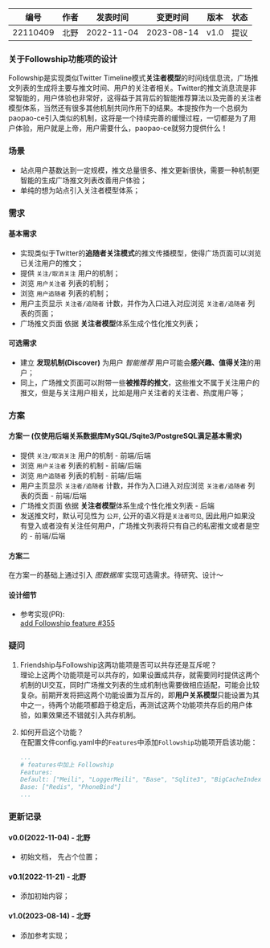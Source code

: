 | 编号 | 作者 | 发表时间 | 变更时间 | 版本 | 状态 |
| ----- | ----- | ----- | ----- | ----- | ----- |
| 22110409| 北野 | 2022-11-04 | 2023-08-14 | v1.0 | 提议 |

### 关于Followship功能项的设计
 Followship是实现类似Twitter Timeline模式**关注者模型**的时间线信息流，广场推文列表的生成将主要与推文时间、用户的关注者相关。Twitter的推文消息流是非常智能的，用户体验也非常好，这得益于其背后的智能推荐算法以及完善的关注者模型体系，当然还有很多其他机制共同作用下的结果。本提按作为一个总纲为paopao-ce引入类似的机制，这将是一个持续完善的缓慢过程，一切都是为了用户体验，用户就是上帝，用户需要什么，paopao-ce就努力提供什么！

### 场景 
* 站点用户基数达到一定规模，推文总量很多、推文更新很快，需要一种机制更智能的生成广场推文列表改善用户体验；
* 单纯的想为站点引入关注者模型体系；

### 需求  
#### 基本需求  
* 实现类似于Twitter的**追随者关注模式**的推文传播模型，使得广场页面可以浏览已关注用户的推文； 
* 提供 `关注/取消关注` 用户的机制；
* 浏览 `用户关注者` 列表的机制；
* 浏览 `用户追随者` 列表的机制；
* 用户主页显示 `关注者/追随者` 计数，并作为入口进入对应浏览 `关注者/追随者` 列表的页面；
* 广场推文页面 依据 **关注者模型**体系生成个性化推文列表；

#### 可选需求  
* 建立 **发现机制(Discover)** 为用户 *智能推荐* 用户可能会**感兴趣、值得关注**的用户；
* 同上，广场推文页面可以附带一些**被推荐的推文**，这些推文不属于关注用户的推文，但是与关注用户相关，比如是用户关注者的关注者、热度用户等；
 
### 方案

#### 方案一  (仅使用后端关系数据库MySQL/Sqite3/PostgreSQL满足基本需求)
* 提供 `关注/取消关注` 用户的机制  - 前端/后端
* 浏览 `用户关注者` 列表的机制  - 前端/后端
* 浏览 `用户追随者` 列表的机制 - 前端/后端
* 用户主页显示 `关注者/追随者` 计数，并作为入口进入对应浏览 `关注者/追随者` 列表的页面 - 前端/后端
* 广场推文页面 依据 **关注者模型**体系生成个性化推文列表 - 后端
* 发送推文时，默认可见性为 `公开`, 公开的语义将是`关注者可见`, 因此用户如果没有登入或者没有关注任何用户，广场推文列表将只有自己的私密推文或者是空的 - 前端/后端

#### 方案二 
在方案一的基础上通过引入 *图数据库* 实现可选需求。待研究、设计～

#### 设计细节 
* 参考实现(PR):  
[add Followship feature #355](https://github.com/rocboss/paopao-ce/pull/355)

### 疑问

1. Friendship与Followship这两功能项是否可以共存还是互斥呢？   
    理论上这两个功能项是可以共存的，如果设置成共存，就需要同时提供这两个机制的UI交互，同时广场推文列表的生成机制也需要做相应适配，可能会比较复杂。前期开发将把这两个功能设置为互斥的，即**用户关系模型**只能设置为其中之一，待两个功能项都趋于稳定后，再测试这两个功能项共存后的用户体验，如果效果还不错就引入共存机制。

1. 如何开启这个功能？   
    在配置文件config.yaml中的`Features`中添加`Followship`功能项开启该功能：
    ```yaml
    ...
    # features中加上 Followship
    Features:
    Default: ["Meili", "LoggerMeili", "Base", "Sqlite3", "BigCacheIndex", "MinIO", "Followship"]
    Base: ["Redis", "PhoneBind"]
    ...
    ```

### 更新记录
#### v0.0(2022-11-04) - 北野
* 初始文档， 先占个位置；

#### v0.1(2022-11-21) - 北野
* 添加初始内容；

#### v1.0(2023-08-14) - 北野
* 添加参考实现；